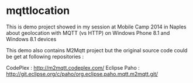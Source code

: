 mqttlocation
============

This is demo project showed in my session at Mobile Camp 2014 in Naples about geolocation with MQTT (vs HTTP) on Windows Phone 8.1 and Windows 8.1 devices

This demo also contains M2Mqtt project but the original source code could be get at following repositories :

CodePlex : http://m2mqtt.codeplex.com/
Eclipse Paho : http://git.eclipse.org/c/paho/org.eclipse.paho.mqtt.m2mqtt.git/
